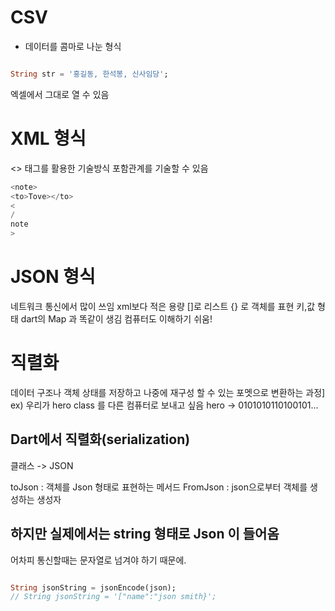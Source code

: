 # CSV

- 데이터를 콤마로 나눈 형식

```dart

String str = '홍길동, 한석봉, 신사임당';
```

엑셀에서 그대로 열 수 있음

# XML 형식

<> 태그를 활용한 기술방식
포함관계를 기술할 수 있음

```dart
<note>
<to>Tove></to>
<
/
note
>
```

# JSON 형식

네트워크 통신에서 많이 쓰임
xml보다 적은 용량
[]로 리스트
{} 로 객체를 표현
키,값 형태
dart의 Map 과 똑같이 생김
컴퓨터도 이해하기 쉬움!

# 직렬화

데이터 구조나 객체 상태를 저장하고 나중에 재구성 할 수 있는 포멧으로 변환하는 과정]
ex) 우리가 hero class 를 다른 컴퓨터로 보내고 싶음
hero -> 0101010110100101...

## Dart에서 직렬화(serialization)

클래스 -> JSON

toJson : 객체를 Json 형태로 표현하는 메서드
FromJson : json으로부터 객체를 생성하는 생성자

## 하지만 실제에서는 string 형태로 Json 이 들어옴

어차피 통신할때는 문자열로 넘겨야 하기 때문에.

```dart

String jsonString = jsonEncode(json);
// String jsonString = '["name":"json smith}';
```

